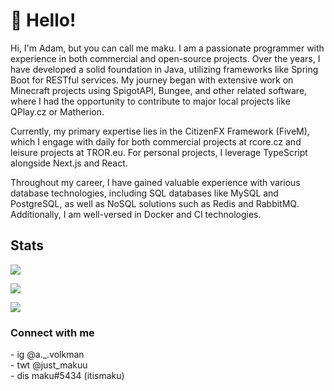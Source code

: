# 👋 Hello!
Hi, I'm Adam, but you can call me maku. I am a passionate programmer with experience in both commercial and open-source projects. Over the years, I have developed a solid foundation in Java, utilizing frameworks like Spring Boot for RESTful services. My journey began with extensive work on Minecraft projects using SpigotAPI, Bungee, and other related software, where I had the opportunity to contribute to major local projects like QPlay.cz or Matherion.

Currently, my primary expertise lies in the CitizenFX Framework (FiveM), which I engage with daily for both commercial projects at rcore.cz and leisure projects at TROR.eu. For personal projects, I leverage TypeScript alongside Next.js and React.

Throughout my career, I have gained valuable experience with various database technologies, including SQL databases like MySQL and PostgreSQL, as well as NoSQL solutions such as Redis and RabbitMQ. Additionally, I am well-versed in Docker and CI technologies.

## Stats 
![](https://komarev.com/ghpvc/?username=itismaku&label=Profile%20views&color=Ffaa00&style=flat)

![](https://github-readme-stats.vercel.app/api/top-langs?username=itismaku&show_icons=true&theme=dark&title_color=d22eff&bg_color=000000&hide_border=true&locale=en&layout=compact)

![](https://github-readme-stats.vercel.app/api?username=itismaku&show_icons=true&theme=dark&title_color=d22eff&text_color=ffffff&hide_border=true&locale=en)

<h3>Connect with me</h3>
- ig @a._.volkman<br>
- twt @just_makuu<br>
- dis maku#5434 (itismaku)

